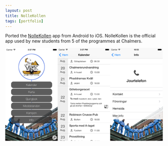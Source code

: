 ```yaml
---
layout: post
title: NolleKollen
tags: [portfolio]
---
```


Ported the [NolleKollen](www.nollekollen.se) app from Android to iOS. NolleKollen is the official app used by new students from 5 of the programmes at Chalmers.

![NolleKollen screenshots](/assets/nollekollen_tri.png)

